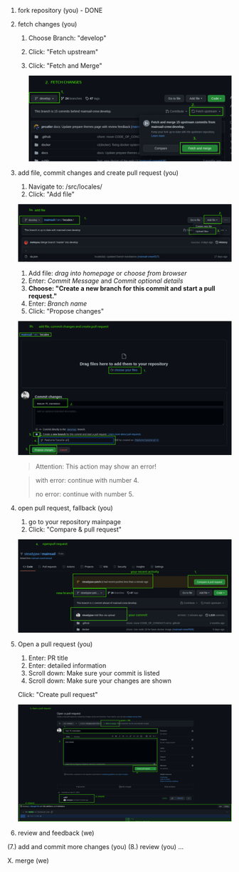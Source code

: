 

1. fork repository (you) - DONE

2. fetch changes (you)
   1. Choose Branch: "develop"
   2. Click: "Fetch upstream"
   3. Click: "Fetch and Merge"

      ![](images/pr-how-to/number2.png)
   
3. add file, commit changes and create pull request (you)

   1. Navigate to: /src/locales/
   2. Click: "Add file"

    ![](images/pr-how-to/number3a.png)
  
   1. Add file: *drag into homepage* or *choose from browser* 
   2. Enter: *Commit Message* and *Commit optional details*
   3. **Choose: "Create a new branch for this commit and start a pull request."**
   4. Enter: *Branch name*
   5. Click: "Propose changes"
   
   ![](images/pr-how-to/number3b.png)

   > Attention: This action may show an error!
   
   > with error: continue with number 4.
   > 
   > no error: continue with number 5.
   
4. open pull request, fallback (you)
   1. go to your repository mainpage 
   2. Click: "Compare & pull request"

   ![](images/pr-how-to/number4.png)

5. Open a pull request (you)
   1. Enter: PR title
   2. Enter: detailed information
   3. Scroll down: Make sure your commit is listed
   4. Scroll down: Make sure your changes are shown
   
   Click: "Create pull request"

   ![](images/pr-how-to/number5.png)


6. review and feedback (we)


(7.) add and commit more changes (you)
(8.) review (you)
...

X. merge (we)
